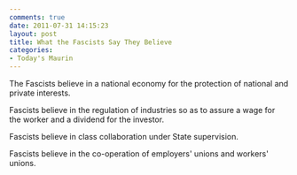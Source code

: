 ```yaml
---
comments: true
date: 2011-07-31 14:15:23
layout: post
title: What the Fascists Say They Believe
categories:
- Today's Maurin
---
```


The Fascists believe
in a national economy
for the protection
of national and private interests.

Fascists believe
in the regulation of industries
so as to assure
a wage for the worker
and a dividend for the investor.

Fascists believe
in class collaboration
under State supervision.

Fascists believe
in the co-operation
of employers' unions
and workers' unions.

